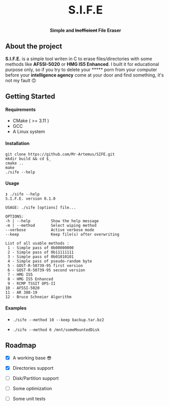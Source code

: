 <h3 align="center" style="font-size: 250%">S.I.F.E</h3>

<p align="center" style="font-weight: bold">
	Simple and <span style="text-decoration: line-through;">Inefficient</span> File Eraser
</p>


## About the project

**S.I.F.E.** is a simple tool writen in C to erase files/directories with some methods like **AFSSI-5020** or **HMG IS5 Enhanced**. I built it for educational purpose only, so if you try to delete your \*\*\*\*\* porn from your computer before your **intelligence agency** come at your door and find something, it's not my fault 🙃



## Getting Started

#### Requirements

* CMake ( >= 3.11 )
* GCC
* A Linux system



#### Installation

```
git clone https://github.com/Mr-Artemus/SIFE.git
mkdir build && cd $_
cmake ..
make
./sife --help
```



#### Usage

````
❯ ./sife --help
S.I.F.E. version 0.1.0

USAGE: ./sife [options] file...

OPTIONS:
-h | --help         Show the help message
-m | --method       Select wiping method
--verbose           Active verbose mode
--keep              Keep file(s) after overwriting
````

```
List of all usable methods :
 1 - Simple pass of 0b00000000
 2 - Simple pass of 0b11111111
 3 - Simple pass of 0b01010101
 4 - Simple pass of pseudo-random byte
 5 - GOST-R-50739-95 first version
 6 - GOST-R-50739-95 second version
 7 - HMG IS5
 8 - HMG IS5 Enhanced
 9 - RCMP TSSIT OPS-II
10 - AFSSI-5020
11 - AR 380-19
12 - Bruce Schneier Algorithm
```



#### Examples

* `./sife --method 10 --keep backup.tar.bz2 `

- `./sife --method 6 /mnt/someMountedDisk`



## Roadmap

- [x] A working base 😎
- [x] Directories support
- [ ] Disk/Partition support
- [ ] Some optimization
- [ ] Some unit tests




